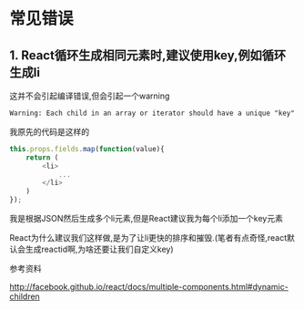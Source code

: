 # 常见错误

## 1. React循环生成相同元素时,建议使用key,例如循环生成li

这并不会引起编译错误,但会引起一个warning

```xml
Warning: Each child in an array or iterator should have a unique "key" prop.
```

我原先的代码是这样的

```javascript
this.props.fields.map(function(value){
    return (
        <li>
            ...
        </li>
    )
});
```

我是根据JSON然后生成多个li元素,但是React建议我为每个li添加一个key元素

React为什么建议我们这样做,是为了让li更快的排序和摧毁.(笔者有点奇怪,react默认会生成reactid啊,为啥还要让我们自定义key)



参考资料

<http://facebook.github.io/react/docs/multiple-components.html#dynamic-children>
